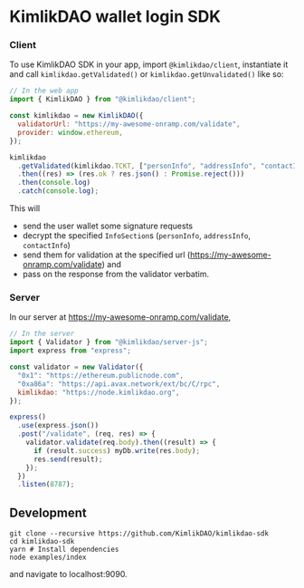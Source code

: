 # KimlikDAO wallet login SDK

### Client

To use KimlikDAO SDK in your app, import `@kimlikdao/client`, instantiate it
and call `kimlikdao.getValidated()` or `kimlikdao.getUnvalidated()` like so:

```javascript
// In the web app
import { KimlikDAO } from "@kimlikdao/client";

const kimlikdao = new KimlikDAO({
  validatorUrl: "https://my-awesome-onramp.com/validate",
  provider: window.ethereum,
});

kimlikdao
  .getValidated(kimlikdao.TCKT, ["personInfo", "addressInfo", "contactInfo"])
  .then((res) => (res.ok ? res.json() : Promise.reject()))
  .then(console.log)
  .catch(console.log);
```

This will

- send the user wallet some signature requests
- decrypt the specified `InfoSection`s (`personInfo`, `addressInfo`, `contactInfo`)
- send them for validation at the specified url (https://my-awesome-onramp.com/validate) and
- pass on the response from the validator verbatim.

### Server

In our server at https://my-awesome-onramp.com/validate,

```javascript
// In the server
import { Validator } from "@kimlikdao/server-js";
import express from "express";

const validator = new Validator({
  "0x1": "https://ethereum.publicnode.com",
  "0xa86a": "https://api.avax.network/ext/bc/C/rpc",
  kimlikdao: "https://node.kimlikdao.org",
});

express()
  .use(express.json())
  .post("/validate", (req, res) => {
    validator.validate(req.body).then((result) => {
      if (result.success) myDb.write(res.body);
      res.send(result);
    });
  })
  .listen(8787);
```

## Development

```shell
git clone --recursive https://github.com/KimlikDAO/kimlikdao-sdk
cd kimlikdao-sdk
yarn # Install dependencies
node examples/index
```

and navigate to localhost:9090.
